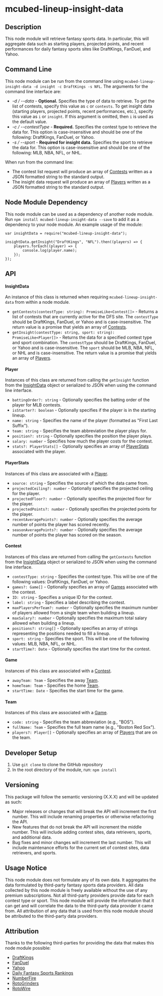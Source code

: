 # mcubed-lineup-insight-data

Description
----
This node module will retrieve fantasy sports data. In particular, this will aggregate data such as starting players, projected points, and recent performances for daily fantasy sports sites like DraftKings, FanDuel, and Yahoo.

Command Line
----
This node module can be run from the command line using `mcubed-lineup-insight-data -d insight -c DraftKings -s NFL`. The arguments for the command line interface are:

* *-d / --data* - **Optional.** Specifies the type of data to retrieve. To get the list of contests, specify this value as `c` or `contests`. To get insight data (starting players, projected points, recent performances, etc.), specify this value as `i` or `insight`. If this argument is omitted, then `i` is used as the default value.
* *-c / --contestType* - **Required.** Specifies the contest type to retrieve the data for. This option is case-insensitive and should be one of the following: DraftKings, FanDuel, or Yahoo.
* *-s / --sport* - **Required for insight data.** Specifies the sport to retrieve the data for. This option is case-insensitive and should be one of the following: MLB, NBA, NFL, or NHL.

When run from the command line:
* The contest list request will produce an array of [Contests](#Contest) written as a JSON formatted string to the standard output.
* The insight data request will produce an array of [Players](#Player) written as a JSON formatted string to the standard output.

Node Module Dependency
----
This node module can be used as a dependency of another node module. Run `npm install mcubed-lineup-insight-data --save` to add it as a dependency to your node module. An example usage of the module:

```
var insightData = require("mcubed-lineup-insight-data");

insightData.getInsight("DraftKings", "NFL").then((players) => {
    players.forEach((player) => {
        console.log(player.name);
    });
});
```

API
----
#### <a name="InsightData"></a>InsightData
An instance of this class is returned when requiring `mcubed-lineup-insight-data` from within a node module.

* `getContests(contestType: string): PromiseLike<Contest[]>` - Returns a list of contests that are currently active for the DFS site. The `contestType` should be DraftKings, FanDuel, or Yahoo and is case-insensitive. The return value is a promise that yields an array of [Contests](#Contest).
* `getInsight(contestType: string, sport: string): PromiseLike<Player[]>` - Returns the data for a specified contest type and sport combination. The `contestType` should be DraftKings, FanDuel, or Yahoo and is case-insensitive. The `sport` should be MLB, NBA, NFL, or NHL and is case-insensitive. The return value is a promise that yields an array of [Players](#Player).

#### <a name="Player"></a>Player
Instances of this class are returned from calling the `getInsight` function from the [InsightData](#InsightData) object or serialized to JSON when using the command line interface.

* `battingOrder?: string` - Optionally specifies the batting order of the player for MLB contests.
* `isStarter?: boolean` - Optionally specifies if the player is in the starting lineup.
* `name: string` - Specifies the name of the player (formatted as "First Last Suffix").
* `team: string` - Specifies the team abbreviation the player plays for.
* `position?: string` - Optionally specifies the position the player plays.
* `salary: number` - Specifies how much the player costs for the contest.
* `stats?: PlayerStats[]` - Optionally specifies an array of [PlayerStats](#PlayerStats) associated with the player.

#### <a name="PlayerStats"></a>PlayerStats
Instances of this class are associated with a [Player](#Player).

* `source: string` - Specifies the source of which the data came from.
* `projectedCeiling?: number` - Optionally specifies the projected ceiling for the player.
* `projectedFloor?: number` - Optionally specifies the projected floor for the player.
* `projectedPoints?: number` - Optionally specifies the projected points for the player.
* `recentAveragePoints?: number` - Optionally specifies the average number of points the player has scored recently.
* `seasonAveragePoints?: number` - Optionally specifies the average number of points the player has scored on the season.

#### <a name="Contest"></a>Contest
Instances of this class are returned from calling the `getContests` function from the [InsightData](#InsightData) object or serialized to JSON when using the command line interface.

* `contestType: string` - Specifies the contest type. This will be one of the following values: DraftKings, FanDuel, or Yahoo.
* `games?: Game[]` - Optionally specifies an array of [Games](#Game) associated with the contest.
* `ID: string` - Specifies a unique ID for the contest.
* `label: string` - Specifies a label describing the contest.
* `maxPlayersPerTeam?: number` - Optionally specifies the maximum number of players allowed from a single team when building a lineup.
* `maxSalary?: number` - Optionally specifies the maximum total salary allowed when building a lineup.
* `positions?: string[]` - Optionally specifies an array of strings representing the positions needed to fill a lineup.
* `sport: string` - Specifies the sport. This will be one of the following values: MLB, NBA, NFL, or NHL.
* `startTime?: Date` - Optionally specifies the start time for the contest.

#### <a name="Game"></a>Game
Instances of this class are associated with a [Contest](#Contest).

* `awayTeam: Team` - Specifies the away [Team](#Team).
* `homeTeam: Team` - Specifies the home [Team](#Team).
* `startTime: Date` - Specifies the start time for the game.

#### <a name="Team"></a>Team
Instances of this class are associated with a [Game](#Game).

* `code: string` - Specifies the team abbreviation (e.g., "BOS").
* `fullName: Team` - Specifies the full team name (e.g., "Boston Red Sox").
* `players?: Player[]` - Optionally specifies an array of [Players](#Player) that are on the team.

Developer Setup
----
1. Use `git clone` to clone the GitHub repository
1. In the root directory of the module, run: `npm install`

Versioning
----
This package will follow the semantic versioning (X.X.X) and will be updated as such:

* Major releases or changes that will break the API will increment the first number. This will include renaming properties or otherwise refactoring the API.
* New features that do not break the API will increment the middle number. This will include adding contest sites, data retrievers, sports, and additional data.
* Bug fixes and minor changes will increment the last number. This will include maintenance efforts for the current set of contest sites, data retrievers, and sports.

Usage Notice
----
This node module does not formulate any of its own data. It aggregates the data formulated by third-party fantasy sports data providers. All data collected by this node module is freely available without the use of any premium subscriptions. Not all third-party providers provide data for each contest type or sport. This node module will provide the information that it can get and will correlate the data to the third-party data provider it came from. All attribution of any data that is used from this node module should be attributed to the third-party data providers.

Attribution
----
Thanks to the following third-parties for providing the data that makes this node module possible:

* [DraftKings](https://www.draftkings.com)
* [FanDuel](https://www.fanduel.com)
* [Yahoo](https://sports.yahoo.com/dailyfantasy/)
* [Daily Fantasy Sports Rankings](https://www.dailyfantasysportsrankings.com/)
* [NumberFire](https://www.numberfire.com/)
* [RotoGrinders](https://www.rotogrinders.com/)
* [RotoWire](http://www.rotowire.com/)
